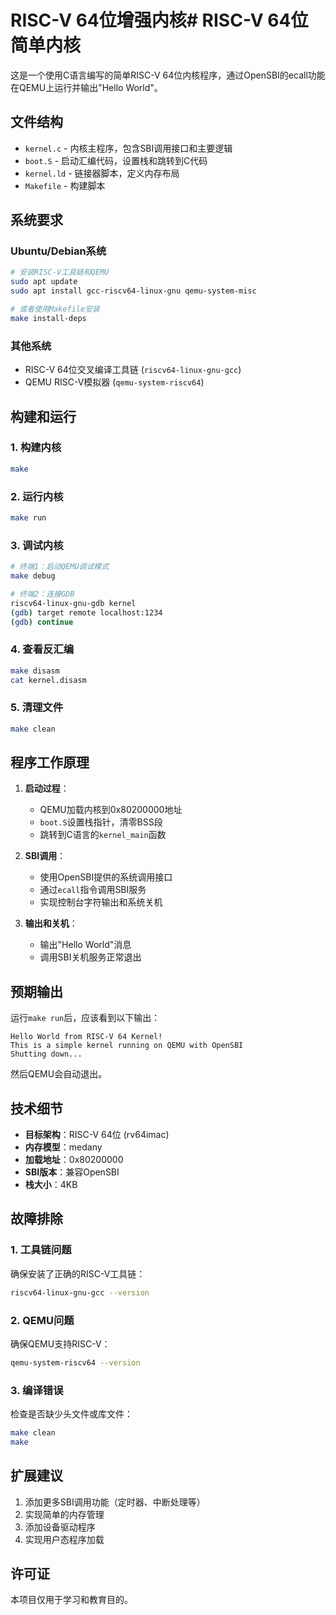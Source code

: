 # RISC-V 64位增强内核# RISC-V 64位简单内核

这是一个使用C语言编写的简单RISC-V 64位内核程序，通过OpenSBI的ecall功能在QEMU上运行并输出"Hello World"。

## 文件结构

- `kernel.c` - 内核主程序，包含SBI调用接口和主要逻辑
- `boot.S` - 启动汇编代码，设置栈和跳转到C代码
- `kernel.ld` - 链接器脚本，定义内存布局
- `Makefile` - 构建脚本

## 系统要求

### Ubuntu/Debian系统
```bash
# 安装RISC-V工具链和QEMU
sudo apt update
sudo apt install gcc-riscv64-linux-gnu qemu-system-misc

# 或者使用Makefile安装
make install-deps
```

### 其他系统
- RISC-V 64位交叉编译工具链 (`riscv64-linux-gnu-gcc`)
- QEMU RISC-V模拟器 (`qemu-system-riscv64`)

## 构建和运行

### 1. 构建内核
```bash
make
```

### 2. 运行内核
```bash
make run
```

### 3. 调试内核
```bash
# 终端1：启动QEMU调试模式
make debug

# 终端2：连接GDB
riscv64-linux-gnu-gdb kernel
(gdb) target remote localhost:1234
(gdb) continue
```

### 4. 查看反汇编
```bash
make disasm
cat kernel.disasm
```

### 5. 清理文件
```bash
make clean
```

## 程序工作原理

1. **启动过程**：
   - QEMU加载内核到0x80200000地址
   - `boot.S`设置栈指针，清零BSS段
   - 跳转到C语言的`kernel_main`函数

2. **SBI调用**：
   - 使用OpenSBI提供的系统调用接口
   - 通过`ecall`指令调用SBI服务
   - 实现控制台字符输出和系统关机

3. **输出和关机**：
   - 输出"Hello World"消息
   - 调用SBI关机服务正常退出

## 预期输出

运行`make run`后，应该看到以下输出：

```
Hello World from RISC-V 64 Kernel!
This is a simple kernel running on QEMU with OpenSBI
Shutting down...
```

然后QEMU会自动退出。

## 技术细节

- **目标架构**：RISC-V 64位 (rv64imac)
- **内存模型**：medany
- **加载地址**：0x80200000
- **SBI版本**：兼容OpenSBI
- **栈大小**：4KB

## 故障排除

### 1. 工具链问题
确保安装了正确的RISC-V工具链：
```bash
riscv64-linux-gnu-gcc --version
```

### 2. QEMU问题
确保QEMU支持RISC-V：
```bash
qemu-system-riscv64 --version
```

### 3. 编译错误
检查是否缺少头文件或库文件：
```bash
make clean
make
```

## 扩展建议

1. 添加更多SBI调用功能（定时器、中断处理等）
2. 实现简单的内存管理
3. 添加设备驱动程序
4. 实现用户态程序加载

## 许可证

本项目仅用于学习和教育目的。